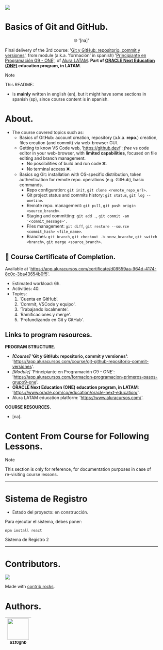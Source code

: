 <!-- Badges:
- Source: 'https://shields.io/docs/static-badges', 'https://shields.io/badges/static-badge'.
- HTML structure followed: 'https://github.com/facebook/docusaurus/blob/main/README.md?plain=1'.
- Badges with logos: 'https://shields.io/docs/logos', 'https://simpleicons.org/', 'https://github.com/simple-icons/simple-icons/blob/master/slugs.md'.
- HTML <a> tag not redirecting: 'https://stackoverflow.com/questions/8260546/make-a-html-link-that-does-nothing-literally-nothing/8260561#8260561', 'https://www.geeksforgeeks.org/html/how-to-create-html-link-that-does-not-follow-the-link/'.
-->
<p align="left">
  <a href="#" onclick="return false;"><img src="https://img.shields.io/badge/STATUS-DONE-green?style=flat"/></a>
</p>

<!-- README structure followed:
- 'https://www.aluracursos.com/blog/como-escribir-un-readme-increible-en-tu-github/'.
- 'https://github.com/camilafernanda/GlicoCare/'.
- 'https://github.com/nasa/openmct/'.
- 'https://github.com/facebook/docusaurus'.
-->
# Basics of Git and GitHub.

<p align="center">
  🌐 '[na]'
</p>

Final delivery of the 3rd course: '[Git y GitHub: repositorio, commit y versiones](https://app.aluracursos.com/course/git-github-repositorio-commit-versiones)', from module (a.k.a. 'formación' in spanish) '[Principiante en Programación G9 - ONE](https://app.aluracursos.com/formacion-programacion-primeros-pasos-grupo9-one)', of [Alura LATAM](https://www.aluracursos.com/). <b>Part of [ORACLE Next Education (ONE)](https://www.oracle.com/co/education/oracle-next-education/) education program, in LATAM</b>.

<!-- Callouts:
- Improved format taken from examples in 'https://github.com/nasa/openmct/blob/master/README.md?plain=1'.
-->
> [!NOTE]
> This README:
> - Is **mainly** written in english (en), but it might have some sections in spanish (sp), since course content is in spanish.

# About.
- The course covered topics such as:
  - Basics of GitHub: account creation, repository (a.k.a. **repo**.) creation, files creation (and commit) via web-browser GUI.
  - Getting to know VS Code web, '<https://github.dev/>': *free* vs code editor in your web-browser, with **limited capabilities**, focused on file editing and branch management.
    - No possibilities of build and run code ❌.
    - No terminal access ❌.
  - Basics og Git: installation with OS-specific distribution, token authentication for remote repo. operations (e.g. GitHub), basic commands.
    - Repo configuration: `git init`, `git clone <remote_repo_url>`.
    - Git project status and commits history: `git status`, `git log --oneline`.
    - Remote repo. management: `git pull`, `git push origin <source_branch>`.
    - Staging and committing: `git add .`, `git commit -am '<commit_message>'`.
    - Files management: `git diff`, `git restore --source <commit_hash> <file_name>`.
    - Branches: `git branch`, `git checkout -b <new_branch>`, `git switch <branch>`, `git merge <source_branch>`.

## 🥇 Course Certificate of Completion.
Available at '<https://app.aluracursos.com/certificate/d08559aa-964d-4174-8c0c-3ba43654b0f5>'.
- Estimated workload: 6h.
- Activities: 40.
- Topics:
  1. 'Cuenta en GitHub'.
  2. 'Commit, VSCode y equipo'.
  3. 'Trabajando localmente'.
  4. 'Ramificaciones y merge'.
  5. 'Profundizando en Git y GitHub'.

## Links to program resources.

**PROGRAM STRUCTURE.**
- <b>*[Course]* 'Git y GitHub: repositorio, commit y versiones'</b>: '<https://app.aluracursos.com/course/git-github-repositorio-commit-versiones>'.
- *[Module]* 'Principiante en Programación G9 - ONE': '<https://app.aluracursos.com/formacion-programacion-primeros-pasos-grupo9-one>'.
- **ORACLE Next Education (ONE) education program, in LATAM**: '<https://www.oracle.com/co/education/oracle-next-education/>'.
- Alura LATAM education platform: '<https://www.aluracursos.com/>'.

**COURSE RESOURCES.**
- [na].

# Content From Course for Following Lessons.

> [!NOTE]
> This section is only for reference, for documentation purposes in case of re-visiting course lessons.

---

<h1>Sistema de Registro</h1>

- Estado del proyecto: en construcción.

Para ejecutar el sistema, debes poner:

```
npm install react
```

Sistema de Registro 2

---

<!-- Embed dynamic content (image) of contributors:
- 'https://dev.to/lacolaco/introducing-contributors-img-keep-contributors-in-readme-md-gci'.
- 'https://contrib.rocks/'.
- 'https://contrib.rocks/preview?repo=a1t0ghb%2Fcourses-oracle_one-git_y_github-d250728'
-->
# Contributors.

<a href="https://github.com/a1t0ghb/courses-oracle_one-git_y_github-d250728/graphs/contributors">
  <img src="https://contrib.rocks/image?repo=a1t0ghb/courses-oracle_one-git_y_github-d250728" />
</a>

Made with [contrib.rocks](https://contrib.rocks).

<!-- Authors table structure
- From repo: 'https://github.com/camilafernanda/GlicoCare/blob/main/README.md?plain=1'.
-->
# Authors.

| [<img src="https://avatars.githubusercontent.com/u/32377614?v=4" width=70><br><sub>a1t0ghb</sub>](https://github.com/a1t0ghb) |
| :---: |
